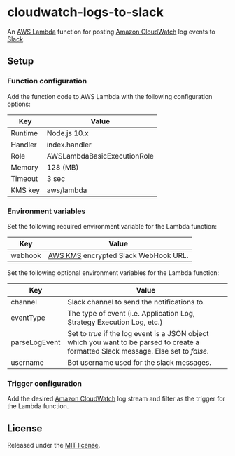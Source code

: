 # cloudwatch-logs-to-slack

An [AWS Lambda](https://aws.amazon.com/lambda/) function for posting [Amazon CloudWatch](https://aws.amazon.com/cloudwatch/) log events to
[Slack](https://slack.com/).

## Setup

### Function configuration

Add the function code to AWS Lambda with the following configuration options:

| Key     | Value                       |
| ------- | --------------------------- |
| Runtime | Node.js 10.x                |
| Handler | index.handler               |
| Role    | AWSLambdaBasicExecutionRole |
| Memory  | 128 (MB)                    |
| Timeout | 3 sec                       |
| KMS key | aws/lambda                  |

### Environment variables

Set the following required environment variable for the Lambda function:

| Key     | Value                                                               |
| ------- | ------------------------------------------------------------------- |
| webhook | [AWS KMS](https://aws.amazon.com/kms/) encrypted Slack WebHook URL. |

Set the following optional environment variables for the Lambda function:

| Key        | Value                                       |
| ---------- | ------------------------------------------- |
| channel    | Slack channel to send the notifications to. |
| eventType  | The type of event (i.e. Application Log, Strategy Execution Log, etc.) |
| parseLogEvent  | Set to *true* if the log event is a JSON object which you want to be parsed to create a formatted Slack message.  Else set to *false*.  |
| username   | Bot username used for the slack messages.   |

### Trigger configuration

Add the desired [Amazon CloudWatch](https://aws.amazon.com/cloudwatch/) log stream and filter as the trigger for
the Lambda function.

## License

Released under the [MIT license](https://opensource.org/licenses/MIT).
